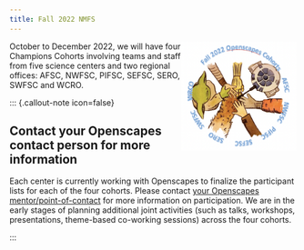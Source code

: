 ```yaml
---
title: Fall 2022 NMFS
---
```


<img src="../images/fall2022openscapes.png" alt="hands together" style="float:right;width:40%;">

October to December 2022, we will have four Champions Cohorts involving teams and staff from five science centers and two regional offices: AFSC, NWFSC, PIFSC, SEFSC, SERO, SWFSC and WCRO.

::: {.callout-note icon=false}

## Contact your Openscapes contact person for more information

Each center is currently working with Openscapes to finalize the participant lists for each of the four cohorts. Please contact [your Openscapes mentor/point-of-contact](../mentors.html) for more information on participation. We are in the early stages of  planning additional joint activities (such as talks, workshops, presentations, theme-based co-working sessions) across the four cohorts.

:::
